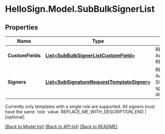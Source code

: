 # HelloSign.Model.SubBulkSignerList

## Properties

Name | Type | Description | Notes
------------ | ------------- | ------------- | -------------
**CustomFields** | [**List&lt;SubBulkSignerListCustomField&gt;**](SubBulkSignerListCustomField.md) | REPLACE_ME_WITH_DESCRIPTION_BEGIN An array of custom field values. REPLACE_ME_WITH_DESCRIPTION_END | [optional] 
**Signers** | [**List&lt;SubSignatureRequestTemplateSigner&gt;**](SubSignatureRequestTemplateSigner.md) | REPLACE_ME_WITH_DESCRIPTION_BEGIN Add Signers to your Templated-based Signature Request. Allows the requester to specify editor options when a preparing a document.

Currently only templates with a single role are supported. All signers must have the same &#x60;role&#x60; value. REPLACE_ME_WITH_DESCRIPTION_END | [optional] 

[[Back to Model list]](../README.md#documentation-for-models) [[Back to API list]](../README.md#documentation-for-api-endpoints) [[Back to README]](../README.md)

